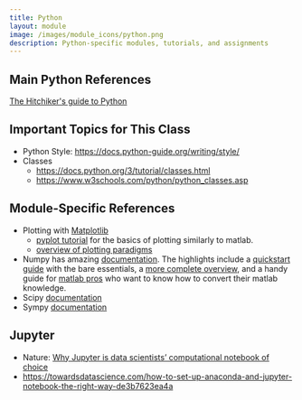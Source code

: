 ```yaml
---
title: Python
layout: module
image: /images/module_icons/python.png
description: Python-specific modules, tutorials, and assignments
---
```


## Main Python References

[The Hitchiker's guide to Python](https://docs.python-guide.org/#)


## Important Topics for This Class

* Python Style: <https://docs.python-guide.org/writing/style/>
* Classes
    * <https://docs.python.org/3/tutorial/classes.html>
    * <https://www.w3schools.com/python/python_classes.asp>

## Module-Specific References

* Plotting with [Matplotlib](https://matplotlib.org)
    * [pyplot tutorial](https://matplotlib.org/tutorials/introductory/pyplot.html#sphx-glr-tutorials-introductory-pyplot-py) for the basics of plotting similarly to matlab.
    * [overview of plotting paradigms](https://matplotlib.org/tutorials/introductory/usage.html#sphx-glr-tutorials-introductory-usage-py)
* Numpy has amazing [documentation](https://numpy.org/devdocs/user/index.html).  The highlights include a [quickstart guide](https://numpy.org/devdocs/user/quickstart.html) with the bare essentials, a [more complete overview](https://numpy.org/devdocs/user/basics.html), and a handy guide for [matlab pros](https://numpy.org/devdocs/user/numpy-for-matlab-users.html) who want to know how to convert their matlab knowledge.
* Scipy [documentation](https://docs.scipy.org/doc/scipy/reference/)
* Sympy [documentation](https://docs.sympy.org/latest/index.html)

## Jupyter

* Nature: [Why Jupyter is data scientists’ computational notebook of choice](https://www.nature.com/articles/d41586-018-07196-1)
* <https://towardsdatascience.com/how-to-set-up-anaconda-and-jupyter-notebook-the-right-way-de3b7623ea4a>
